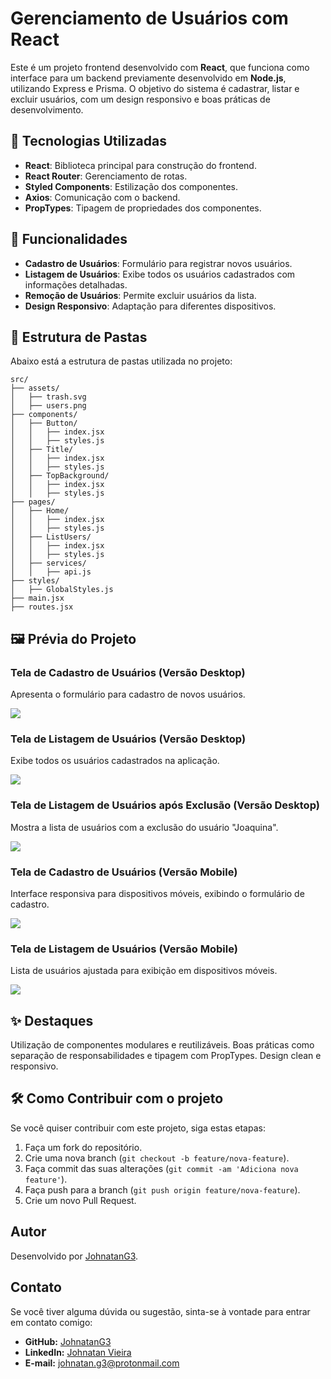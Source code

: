 # Gerenciamento de Usuários com React

Este é um projeto frontend desenvolvido com **React**, que funciona como interface para um backend previamente desenvolvido em **Node.js**, utilizando Express e Prisma. O objetivo do sistema é cadastrar, listar e excluir usuários, com um design responsivo e boas práticas de desenvolvimento.

## 🎨 Tecnologias Utilizadas

- **React**: Biblioteca principal para construção do frontend.
- **React Router**: Gerenciamento de rotas.
- **Styled Components**: Estilização dos componentes.
- **Axios**: Comunicação com o backend.
- **PropTypes**: Tipagem de propriedades dos componentes.

## 🚀 Funcionalidades

- **Cadastro de Usuários**: Formulário para registrar novos usuários.
- **Listagem de Usuários**: Exibe todos os usuários cadastrados com informações detalhadas.
- **Remoção de Usuários**: Permite excluir usuários da lista.
- **Design Responsivo**: Adaptação para diferentes dispositivos.

## 📂 Estrutura de Pastas

Abaixo está a estrutura de pastas utilizada no projeto:

```plaintext
src/
├── assets/
│   ├── trash.svg
│   ├── users.png
├── components/
│   ├── Button/
│   │   ├── index.jsx
│   │   ├── styles.js
│   ├── Title/
│   │   ├── index.jsx
│   │   ├── styles.js
│   ├── TopBackground/
│   │   ├── index.jsx
│   │   ├── styles.js
├── pages/
│   ├── Home/
│   │   ├── index.jsx
│   │   ├── styles.js
│   ├── ListUsers/
│   │   ├── index.jsx
│   │   ├── styles.js
│   ├── services/
│   │   ├── api.js
├── styles/
│   ├── GlobalStyles.js
├── main.jsx
├── routes.jsx
```

## 🖼️ Prévia do Projeto

### Tela de Cadastro de Usuários (Versão Desktop)
Apresenta o formulário para cadastro de novos usuários.

![](https://i.ibb.co/z7zXqxd/Screenshot-1.png)

### Tela de Listagem de Usuários (Versão Desktop)
Exibe todos os usuários cadastrados na aplicação.

![](https://i.ibb.co/86MY4r3/Screenshot-2.png)

### Tela de Listagem de Usuários após Exclusão (Versão Desktop)
Mostra a lista de usuários com a exclusão do usuário "Joaquina".

![](https://i.ibb.co/p2CFknr/Screenshot-3.png)

### Tela de Cadastro de Usuários (Versão Mobile)
Interface responsiva para dispositivos móveis, exibindo o formulário de cadastro.

![](https://i.ibb.co/mvJ58Z0/Screenshot-6.png)


### Tela de Listagem de Usuários (Versão Mobile)
Lista de usuários ajustada para exibição em dispositivos móveis.

![](https://i.ibb.co/ZY6Ht9c/Screenshot-4.png)

## ✨ Destaques

Utilização de componentes modulares e reutilizáveis.
Boas práticas como separação de responsabilidades e tipagem com PropTypes.
Design clean e responsivo.

## 🛠️ Como Contribuir com o projeto

Se você quiser contribuir com este projeto, siga estas etapas:

1. Faça um fork do repositório.
2. Crie uma nova branch (`git checkout -b feature/nova-feature`).
3. Faça commit das suas alterações (`git commit -am 'Adiciona nova feature'`).
4. Faça push para a branch (`git push origin feature/nova-feature`).
5. Crie um novo Pull Request.

## Autor

Desenvolvido por [JohnatanG3](https://github.com/JohnatanG3).

## Contato

Se você tiver alguma dúvida ou sugestão, sinta-se à vontade para entrar em contato comigo:

- **GitHub:** [JohnatanG3](https://github.com/JohnatanG3)
- **LinkedIn:** [Johnatan Vieira](https://www.linkedin.com/in/johnatan-vieira-a602542aa/)
- **E-mail:** johnatan.g3@protonmail.com
